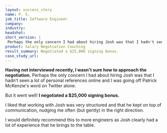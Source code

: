 ```yaml
---
layout: success_story
name: P. S.
job_title: Software Engineer
company: 
industry: 
headshot: 
short_version: |
 Perhaps the only concern I had about hiring Josh was that I hadn't seen a lot of personal references online and I was going off Patrick McKenzie's word on Twitter alone. But it went well! I negotiated a $25,000 signing bonus.
product: Salary Negotiation Coaching
result_summary: Negotiated a $25,000 signing bonus.
case_study_url: 
---
```


**Having not interviewed recently, I wasn't sure how to approach the negotiation.** Perhaps the only concern I had about hiring Josh was that I hadn't seen a lot of personal references online and I was going off Patrick McKenzie's word on Twitter alone.

But it went well! **I negotiated a $25,000 signing bonus.**

I liked that working with Josh was very structured and that he kept on top of communication, nudging me often (but gently) in the right direction.

I would definitely recommend this to more engineers as Josh clearly had a lot of experience that he brings to the table.
